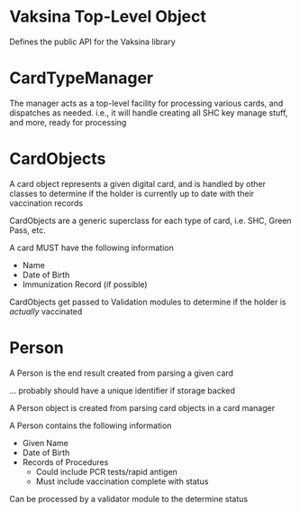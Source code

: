 Vaksina Top-Level Object
===

Defines the public API for the Vaksina library

CardTypeManager
===

The manager acts as a top-level facility for processing various cards, and dispatches
as needed. i.e., it will handle creating all SHC key manage stuff, and more, ready for
processing


CardObjects
===
A card object represents a given digital card, and is handled by other classes to
determine if the holder is currently up to date with their vaccination records

CardObjects are a generic superclass for each type of card, i.e. SHC, Green Pass, etc.

A card MUST have the following information
* Name
* Date of Birth
* Immunization Record (if possible)

CardObjects get passed to Validation modules to determine if the holder is *actually* vaccinated

Person
===

A Person is the end result created from parsing a given card

... probably should have a unique identifier if storage backed

A Person object is created from parsing card objects in a card manager

A Person contains the following information
 - Given Name
 - Date of Birth
 - Records of Procedures
   - Could include PCR tests/rapid antigen
   - Must include vaccination complete with status

Can be processed by a validator module to the determine status
